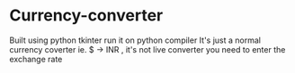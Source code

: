 # Currency-converter
Built using python tkinter 
run it on python compiler
It's just a normal currency coverter ie. $ -> INR , it's not live converter you need to enter the exchange rate
